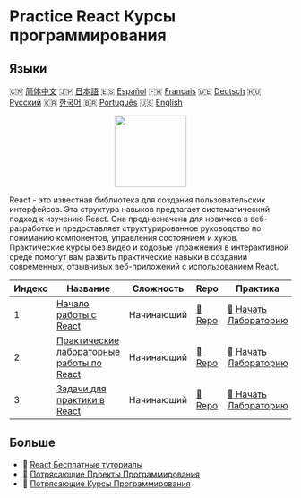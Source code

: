 # Practice React Курсы программирования

## Языки

🇨🇳 [简体中文](README_zh.md) 🇯🇵 [日本語](README_ja.md) 🇪🇸 [Español](README_es.md) 🇫🇷 [Français](README_fr.md) 🇩🇪 [Deutsch](README_de.md) 🇷🇺 [Русский](README_ru.md) 🇰🇷 [한국어](README_ko.md) 🇧🇷 [Português](README_pt.md) 🇺🇸 [English](README.md) 

<div align="center">
<img width="128px" src="https://file.labex.io/path/nUDMNpUKFvpT.png">
</div>

React - это известная библиотека для создания пользовательских интерфейсов. Эта структура навыков предлагает систематический подход к изучению React. Она предназначена для новичков в веб-разработке и предоставляет структурированное руководство по пониманию компонентов, управления состоянием и хуков. Практические курсы без видео и кодовые упражнения в интерактивной среде помогут вам развить практические навыки в создании современных, отзывчивых веб-приложений с использованием React.

|   Индекс | Название                                                                                     | Сложность   | Repo                                                               | Практика                                                                       |
|----------|----------------------------------------------------------------------------------------------|-------------|--------------------------------------------------------------------|--------------------------------------------------------------------------------|
|        1 | [Начало работы с React](https://labex.io/ru/courses/quick-start-with-react)                  | Начинающий  | [🔗 Repo](https://github.com/labex-labs/quick-start-with-react)    | [🚀 Начать Лабораторию](https://labex.io/ru/courses/quick-start-with-react)    |
|        2 | [Практические лабораторные работы по React](https://labex.io/ru/courses/react-practice-labs) | Начинающий  | [🔗 Repo](https://github.com/labex-labs/react-practice-labs)       | [🚀 Начать Лабораторию](https://labex.io/ru/courses/react-practice-labs)       |
|        3 | [Задачи для практики в React](https://labex.io/ru/courses/react-practice-challenges)         | Начинающий  | [🔗 Repo](https://github.com/labex-labs/react-practice-challenges) | [🚀 Начать Лабораторию](https://labex.io/ru/courses/react-practice-challenges) |

## Больше

- 🔗 [React Бесплатные туториалы](https://github.com/labex-labs/react-free-tutorials)
- 🔗 [Потрясающие Проекты Программирования](https://github.com/labex-labs/awesome-programming-projects)
- 🔗 [Потрясающие Курсы Программирования](https://github.com/labex-labs/awesome-programming-courses)

